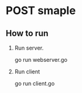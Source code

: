 POST smaple
====================

How to run
-----------

1. Run server.

	go run webserver.go

2. Run client

	go run client.go
